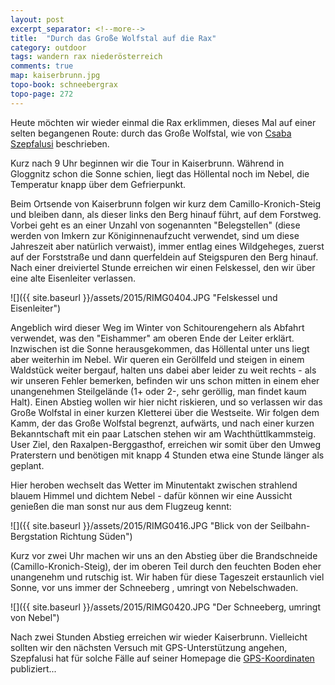```yaml
---
layout: post
excerpt_separator: <!--more-->
title:  "Durch das Große Wolfstal auf die Rax"
category: outdoor
tags: wandern rax niederösterreich
comments: true
map: kaiserbrunn.jpg
topo-book: schneebergrax
topo-page: 272
---
```


Heute möchten wir wieder einmal die Rax erklimmen, dieses Mal auf einer selten begangenen Route: durch das Große Wolfstal, wie von [Csaba Szepfalusi](http://www.styriabooks.at/article/4421) beschrieben.

<!--more-->

Kurz nach 9 Uhr beginnen wir die Tour in Kaiserbrunn. Während in Gloggnitz schon die Sonne schien, liegt das Höllental noch im Nebel, die Temperatur knapp über dem Gefrierpunkt.

Beim Ortsende von Kaiserbrunn folgen wir kurz dem Camillo-Kronich-Steig und bleiben dann, als dieser links den Berg hinauf führt, auf dem Forstweg. Vorbei geht es an einer Unzahl von sogenannten "Belegstellen" (diese werden von Imkern zur Königinnenaufzucht verwendet, sind um diese Jahreszeit aber natürlich verwaist), immer entlag eines Wildgeheges, zuerst auf der Forststraße und dann querfeldein auf Steigspuren den Berg hinauf. Nach einer dreiviertel Stunde erreichen wir einen Felskessel, den wir über eine alte Eisenleiter verlassen.

![]({{ site.baseurl }}/assets/2015/RIMG0404.JPG "Felskessel und Eisenleiter")

Angeblich wird dieser Weg im Winter von Schitourengehern als Abfahrt verwendet, was den "Eishammer" am oberen Ende der Leiter erklärt.
Inzwischen ist die Sonne herausgekommen, das Höllental unter uns liegt aber weiterhin im Nebel.
Wir queren ein Geröllfeld und steigen in einem Waldstück weiter bergauf, halten uns dabei aber leider zu weit rechts - als wir unseren Fehler bemerken, befinden wir uns schon mitten in einem eher unangenehmen Steilgelände (1+ oder 2-, sehr geröllig, man findet kaum Halt). Einen Abstieg wollen wir hier nicht riskieren, und so verlassen wir das Große Wolfstal in einer kurzen Kletterei über die Westseite. Wir folgen dem Kamm, der das Große Wolfstal begrenzt, aufwärts, und nach einer kurzen Bekanntschaft mit ein paar Latschen stehen wir am Wachthüttlkammsteig. User Ziel, den Raxalpen-Berggasthof, erreichen wir somit über den Umweg Praterstern und benötigen mit knapp 4 Stunden etwa eine Stunde länger als geplant.

Hier heroben wechselt das Wetter im Minutentakt zwischen strahlend blauem Himmel und dichtem Nebel - dafür können wir eine Aussicht genießen die man sonst nur aus dem Flugzeug kennt:

![]({{ site.baseurl }}/assets/2015/RIMG0416.JPG "Blick von der Seilbahn-Bergstation Richtung Süden")

Kurz vor zwei Uhr machen wir uns an den Abstieg über die Brandschneide (Camillo-Kronich-Steig), der im oberen Teil durch den feuchten Boden eher unangenehm und rutschig ist. Wir haben für diese Tageszeit erstaunlich viel Sonne, vor uns immer der Schneeberg , umringt von Nebelschwaden.

![]({{ site.baseurl }}/assets/2015/RIMG0420.JPG "Der Schneeberg, umringt von Nebel")

Nach zwei Stunden Abstieg erreichen wir wieder Kaiserbrunn.
Vielleicht sollten wir den nächsten Versuch mit GPS-Unterstützung angehen, Szepfalusi hat für solche Fälle auf seiner Homepage die [GPS-Koordinaten](http://www.csaba.at/show_content2.php?s2id=117) publiziert...
